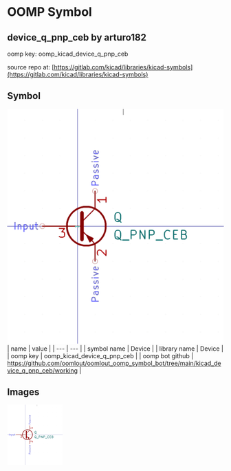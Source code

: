 # OOMP Symbol  
## device_q_pnp_ceb  by arturo182  
  
oomp key: oomp_kicad_device_q_pnp_ceb  
  
source repo at: [https://gitlab.com/kicad/libraries/kicad-symbols](https://gitlab.com/kicad/libraries/kicad-symbols)  
## Symbol  
  
[![working.png](working_600.png)](working.png)  
| name | value | 
| --- | --- | 
| symbol name | Device | 
| library name | Device | 
| oomp key | oomp_kicad_device_q_pnp_ceb | 
| oomp bot github | https://github.com/oomlout/oomlout_oomp_symbol_bot/tree/main/kicad_device_q_pnp_ceb/working | 
## Images  
  
[![working.png](working_140.png)](working.png)  
